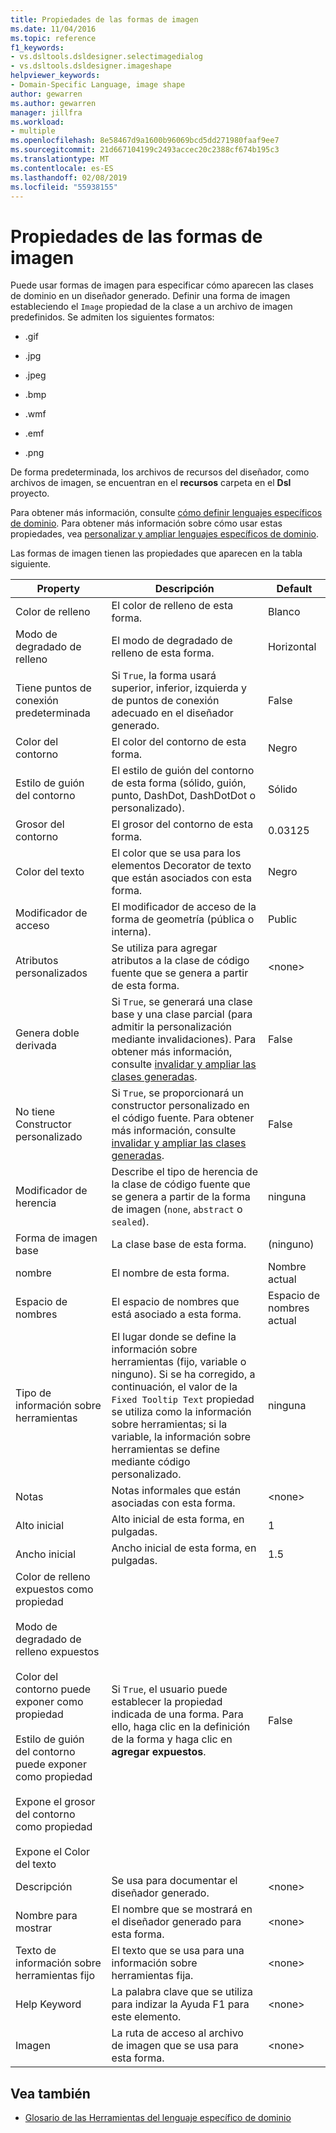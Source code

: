 ```yaml
---
title: Propiedades de las formas de imagen
ms.date: 11/04/2016
ms.topic: reference
f1_keywords:
- vs.dsltools.dsldesigner.selectimagedialog
- vs.dsltools.dsldesigner.imageshape
helpviewer_keywords:
- Domain-Specific Language, image shape
author: gewarren
ms.author: gewarren
manager: jillfra
ms.workload:
- multiple
ms.openlocfilehash: 8e58467d9a1600b96069bcd5dd271980faaf9ee7
ms.sourcegitcommit: 21d667104199c2493accec20c2388cf674b195c3
ms.translationtype: MT
ms.contentlocale: es-ES
ms.lasthandoff: 02/08/2019
ms.locfileid: "55938155"
---
```

# <a name="properties-of-image-shapes"></a>Propiedades de las formas de imagen

Puede usar formas de imagen para especificar cómo aparecen las clases de dominio en un diseñador generado. Definir una forma de imagen estableciendo el `Image` propiedad de la clase a un archivo de imagen predefinidos. Se admiten los siguientes formatos:

- .gif

- .jpg

- .jpeg

- .bmp

- .wmf

- .emf

- .png

De forma predeterminada, los archivos de recursos del diseñador, como archivos de imagen, se encuentran en el **recursos** carpeta en el **Dsl** proyecto.

Para obtener más información, consulte [cómo definir lenguajes específicos de dominio](../modeling/how-to-define-a-domain-specific-language.md). Para obtener más información sobre cómo usar estas propiedades, vea [personalizar y ampliar lenguajes específicos de dominio](../modeling/customizing-and-extending-a-domain-specific-language.md).

Las formas de imagen tienen las propiedades que aparecen en la tabla siguiente.

|Property|Descripción|Default|
|-|-|-|
|Color de relleno|El color de relleno de esta forma.|Blanco|
|Modo de degradado de relleno|El modo de degradado de relleno de esta forma.|Horizontal|
|Tiene puntos de conexión predeterminada|Si `True`, la forma usará superior, inferior, izquierda y de puntos de conexión adecuado en el diseñador generado.|False|
|Color del contorno|El color del contorno de esta forma.|Negro|
|Estilo de guión del contorno|El estilo de guión del contorno de esta forma (sólido, guión, punto, DashDot, DashDotDot o personalizado).|Sólido|
|Grosor del contorno|El grosor del contorno de esta forma.|0.03125|
|Color del texto|El color que se usa para los elementos Decorator de texto que están asociados con esta forma.|Negro|
|Modificador de acceso|El modificador de acceso de la forma de geometría (pública o interna).|Public|
|Atributos personalizados|Se utiliza para agregar atributos a la clase de código fuente que se genera a partir de esta forma.|\<none>|
|Genera doble derivada|Si `True`, se generará una clase base y una clase parcial (para admitir la personalización mediante invalidaciones). Para obtener más información, consulte [invalidar y ampliar las clases generadas](../modeling/overriding-and-extending-the-generated-classes.md).|False|
|No tiene Constructor personalizado|Si `True`, se proporcionará un constructor personalizado en el código fuente. Para obtener más información, consulte [invalidar y ampliar las clases generadas](../modeling/overriding-and-extending-the-generated-classes.md).|False|
|Modificador de herencia|Describe el tipo de herencia de la clase de código fuente que se genera a partir de la forma de imagen (`none`, `abstract` o `sealed`).|ninguna|
|Forma de imagen base|La clase base de esta forma.|(ninguno)|
|nombre|El nombre de esta forma.|Nombre actual|
|Espacio de nombres|El espacio de nombres que está asociado a esta forma.|Espacio de nombres actual|
|Tipo de información sobre herramientas|El lugar donde se define la información sobre herramientas (fijo, variable o ninguno). Si se ha corregido, a continuación, el valor de la `Fixed Tooltip Text` propiedad se utiliza como la información sobre herramientas; si la variable, la información sobre herramientas se define mediante código personalizado.|ninguna|
|Notas|Notas informales que están asociadas con esta forma.|\<none>|
|Alto inicial|Alto inicial de esta forma, en pulgadas.|1|
|Ancho inicial|Ancho inicial de esta forma, en pulgadas.|1.5|
|Color de relleno expuestos como propiedad<br /><br /> Modo de degradado de relleno expuestos<br /><br /> Color del contorno puede exponer como propiedad<br /><br /> Estilo de guión del contorno puede exponer como propiedad<br /><br /> Expone el grosor del contorno como propiedad<br /><br /> Expone el Color del texto|Si `True`, el usuario puede establecer la propiedad indicada de una forma. Para ello, haga clic en la definición de la forma y haga clic en **agregar expuestos**.|False|
|Descripción|Se usa para documentar el diseñador generado.|\<none>|
|Nombre para mostrar|El nombre que se mostrará en el diseñador generado para esta forma.|\<none>|
|Texto de información sobre herramientas fijo|El texto que se usa para una información sobre herramientas fija.|\<none>|
|Help Keyword|La palabra clave que se utiliza para indizar la Ayuda F1 para este elemento.|\<none>|
|Imagen|La ruta de acceso al archivo de imagen que se usa para esta forma.|\<none>|

## <a name="see-also"></a>Vea también

- [Glosario de las Herramientas del lenguaje específico de dominio](https://msdn.microsoft.com/ca5e84cb-a315-465c-be24-76aa3df276aa)